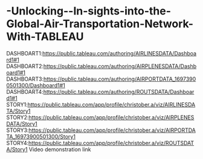 # -Unlocking--In-sights-into-the-Global-Air-Transportation-Network-With-TABLEAU


DASHBOART1:https://public.tableau.com/authoring/AIRLINESDATA/Dashboard1#1
DASHBOART2:https://public.tableau.com/authoring/AIRPLENESDATA/Dashboard1#1
DASHBOART3:https://public.tableau.com/authoring/AIRPORTDATA_16973900501300/Dashboard1#1
DASHBOART4:https://public.tableau.com/authoring/ROUTSDATA/Dashboard1#1
STORY1:https://public.tableau.com/app/profile/christober.a/viz/AIRLINESDATA/Story1
STORY2:https://public.tableau.com/app/profile/christober.a/viz/AIRPLENESDATA/Story1
STORY3:https://public.tableau.com/app/profile/christober.a/viz/AIRPORTDATA_16973900501300/Story1
STORY4:https://public.tableau.com/app/profile/christober.a/viz/ROUTSDATA/Story1
Video demonstration link
